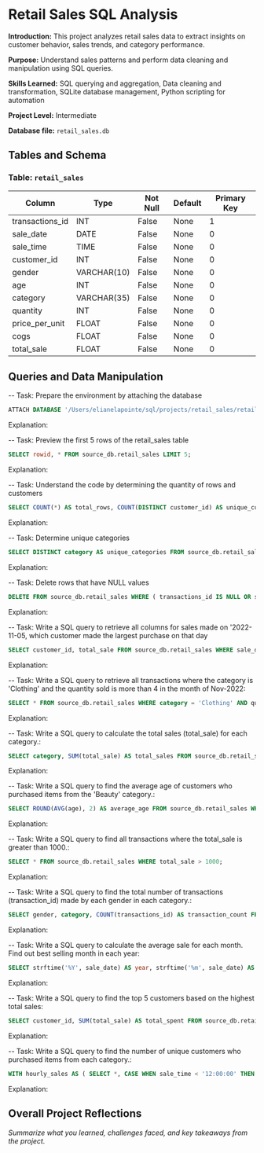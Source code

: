 # Retail Sales SQL Analysis

**Introduction:** This project analyzes retail sales data to extract insights on customer behavior, sales trends, and category performance.

**Purpose:** Understand sales patterns and perform data cleaning and manipulation using SQL queries.

**Skills Learned:** SQL querying and aggregation, Data cleaning and transformation, SQLite database management, Python scripting for automation

**Project Level:** Intermediate

**Database file:** `retail_sales.db`

## Tables and Schema

### Table: `retail_sales`
| Column | Type | Not Null | Default | Primary Key |
|--------|------|----------|---------|-------------|
| transactions_id | INT | False | None | 1 |
| sale_date | DATE | False | None | 0 |
| sale_time | TIME | False | None | 0 |
| customer_id | INT | False | None | 0 |
| gender | VARCHAR(10) | False | None | 0 |
| age | INT | False | None | 0 |
| category | VARCHAR(35) | False | None | 0 |
| quantity | INT | False | None | 0 |
| price_per_unit | FLOAT | False | None | 0 |
| cogs | FLOAT | False | None | 0 |
| total_sale | FLOAT | False | None | 0 |

## Queries and Data Manipulation

-- Task: Prepare the environment by attaching the database

```sql
ATTACH DATABASE '/Users/elianelapointe/sql/projects/retail_sales/retail_sales.db' AS source_db;
```

Explanation:

-- Task: Preview the first 5 rows of the retail_sales table

```sql
SELECT rowid, * FROM source_db.retail_sales LIMIT 5;
```

Explanation:

-- Task: Understand the code by determining the quantity of rows and customers

```sql
SELECT COUNT(*) AS total_rows, COUNT(DISTINCT customer_id) AS unique_customers FROM source_db.retail_sales;
```

Explanation:

-- Task: Determine unique categories

```sql
SELECT DISTINCT category AS unique_categories FROM source_db.retail_sales;
```

Explanation:

-- Task: Delete rows that have NULL values

```sql
DELETE FROM source_db.retail_sales WHERE ( transactions_id IS NULL OR sale_date IS NULL OR sale_time IS NULL OR customer_id IS NULL OR gender IS NULL OR age IS NULL OR category IS NULL OR quantity IS NULL OR price_per_unit IS NULL OR cogs IS NULL OR total_sale IS NULL );
```

Explanation:

-- Task: Write a SQL query to retrieve all columns for sales made on '2022-11-05, which customer made the largest purchase on that day

```sql
SELECT customer_id, total_sale FROM source_db.retail_sales WHERE sale_date = '2022-11-05' ORDER BY total_sale DESC LIMIT 1;
```

Explanation:

-- Task: Write a SQL query to retrieve all transactions where the category is 'Clothing' and the quantity sold is more than 4 in the month of Nov-2022:

```sql
SELECT * FROM source_db.retail_sales WHERE category = 'Clothing' AND quantity > 4 AND strftime('%Y-%m', sale_date) = '2022-11';
```

Explanation:

-- Task: Write a SQL query to calculate the total sales (total_sale) for each category.:

```sql
SELECT category, SUM(total_sale) AS total_sales FROM source_db.retail_sales GROUP BY category;
```

Explanation:

-- Task: Write a SQL query to find the average age of customers who purchased items from the 'Beauty' category.:

```sql
SELECT ROUND(AVG(age), 2) AS average_age FROM source_db.retail_sales WHERE category = 'Beauty';
```

Explanation:

-- Task: Write a SQL query to find all transactions where the total_sale is greater than 1000.:

```sql
SELECT * FROM source_db.retail_sales WHERE total_sale > 1000;
```

Explanation:

-- Task: Write a SQL query to find the total number of transactions (transaction_id) made by each gender in each category.:

```sql
SELECT gender, category, COUNT(transactions_id) AS transaction_count FROM source_db.retail_sales GROUP BY gender, category;
```

Explanation:

-- Task: Write a SQL query to calculate the average sale for each month. Find out best selling month in each year:

```sql
SELECT strftime('%Y', sale_date) AS year, strftime('%m', sale_date) AS month, AVG(total_sale) AS average_sale FROM source_db.retail_sales GROUP BY year, month ORDER BY average_sale DESC LIMIT 1;
```

Explanation:

-- Task: Write a SQL query to find the top 5 customers based on the highest total sales:

```sql
SELECT customer_id, SUM(total_sale) AS total_spent FROM source_db.retail_sales GROUP BY customer_id ORDER BY total_spent DESC LIMIT 5;
```

Explanation:

-- Task: Write a SQL query to find the number of unique customers who purchased items from each category.:

```sql
WITH hourly_sales AS ( SELECT *, CASE WHEN sale_time < '12:00:00' THEN 'Morning' WHEN sale_time >= '12:00:00' AND sale_time < '17:00:00' THEN 'Afternoon' ELSE 'Evening' END AS shift FROM source_db.retail_sales ) SELECT shift, COUNT(*) AS total_sales FROM hourly_sales GROUP BY shift;
```

Explanation:

## Overall Project Reflections

_Summarize what you learned, challenges faced, and key takeaways from the project._
